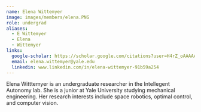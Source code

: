 ```yaml
---
name: Elena Wittemyer
image: images/members/elena.PNG
role: undergrad
aliases:
  - E Wittemyer
  - Elena
  - Wittemyer
links:
  google-scholar: https://scholar.google.com/citations?user=H4rZ_oAAAAAJ&hl=en&authuser=1&oi=sra
  email: elena.wittemyer@yale.edu
  linkedin: www.linkedin.com/in/elena-wittemyer-91b59a254
---
```


Elena Witttemyer is an undergraduate researcher in the Intellegent Autonomy lab. She is a junior at Yale University studying mechanical engineering. Her research interests include space robotics, optimal control, and computer vision.
